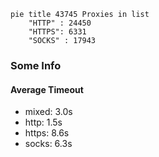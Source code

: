 
```mermaid
pie title 43745 Proxies in list
    "HTTP" : 24450
    "HTTPS": 6331
    "SOCKS" : 17943
```

### Some Info
#### Average Timeout

- mixed: 3.0s
- http: 1.5s
- https: 8.6s
- socks: 6.3s